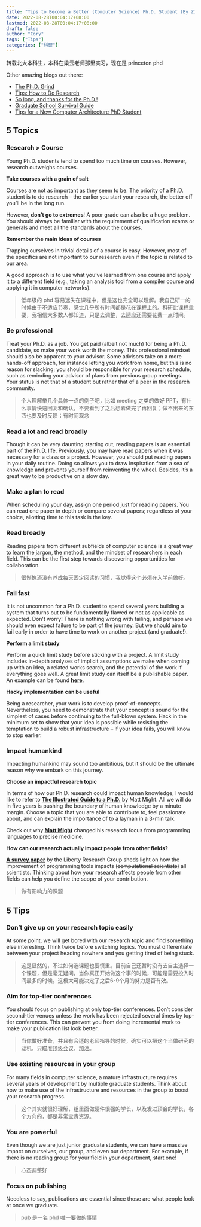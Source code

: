 ```yaml
---
title: "Tips to Become a Better (Computer Science) Ph.D. Student (By Ziyang Xu)"
date: 2022-08-28T00:04:17+08:00
lastmod: 2022-08-28T00:04:17+08:00
draft: false
author: "Cory"
tags: ["Tips"]
categories: ["科研"]
---
```


转载北大本科生，本科在梁云老师那里实习，现在是 princeton phd

Other amazing blogs out there:

- [The Ph.D. Grind](http://www.pgbovine.net/PhD-memoir.htm)
- [Tips: How to Do Research](http://www.ifs.tuwien.ac.at/~silvia/research-tips/)
- [So long, and thanks for the Ph.D.!](http://www.cs.unc.edu/~azuma/hitch4.html)
- [Graduate School Survival Guide](https://www.math.waikato.ac.nz/~seano/grad-school-advice.html)
- [Tips for a New Computer Architecture PhD Student](https://www.sigarch.org/tips-for-a-new-computer-architecture-phd-student/)

##  5 Topics

### Research > Course

Young Ph.D. students tend to spend too much time on courses. However, research outweighs courses.

**Take courses with a grain of salt**

Courses are not as important as they seem to be. The priority of a Ph.D. student is to do research – the earlier you start your research, the better off you’ll be in the long run.

However, **don’t go to extremes**! A poor grade can also be a huge problem. You should always be familiar with the requirement of qualification exams or generals and meet all the standards about the courses.

**Remember the main ideas of courses**

Trapping ourselves in trivial details of a course is easy. However, most of the specifics are not important to our research even if the topic is related to our area.

A good approach is to use what you’ve learned from one course and apply it to a different field (e.g., taking an analysis tool from a compiler course and applying it in computer networks).

> 低年级的 phd 容易迷失在课程中，但是这也完全可以理解。我自己研一的时候由于不适应节奏，感觉几乎所有时间都是花在课程上的。科研比课程重要，我相信大多数人都知道，只是去调整，去适应还需要花费一点时间。

### Be professional

Treat your Ph.D. as a job. You get paid (albeit not much) for being a Ph.D. candidate, so make your work worth the money. This professional mindset should also be apparent to your advisor. Some advisors take on a more hands-off approach, for instance letting you work from home, but this is no reason for slacking; you should be responsible for your research schedule, such as reminding your advisor of plans from previous group meetings. Your status is not that of a student but rather that of a peer in the research community.

> 个人理解举几个具体一点的例子吧，比如 meeting 之类的做好 PPT，有什么事情快速回复和确认，不要看到了之后想着做完了再回复；做不出来的东西也要及时反馈；有时间观念

### Read a lot and read broadly

Though it can be very daunting starting out, reading papers is an essential part of the Ph.D. life. Previously, you may have read papers when it was necessary for a class or a project. However, you should put reading papers in your daily routine. Doing so allows you to draw inspiration from a sea of knowledge and prevents yourself from reinventing the wheel. Besides, it’s a great way to be productive on a slow day.

### Make a plan to read

When scheduling your day, assign one period just for reading papers. You can read one paper in depth or compare several papers; regardless of your choice, allotting time to this task is the key.

### Read broadly

Reading papers from different subfields of computer science is a great way to learn the jargon, the method, and the mindset of researchers in each field. This can be the first step towards discovering opportunities for collaboration.

> 很惭愧还没有养成每天固定阅读的习惯，我觉得这个必须在入学前做好。

### Fail fast

It is not uncommon for a Ph.D. student to spend several years building a system that turns out to be fundamentally flawed or not as applicable as expected. Don’t worry! There is nothing wrong with failing, and perhaps we should even expect failure to be part of the journey. But we should aim to fail early in order to have time to work on another project (and graduate!).

**Perform a limit study**

Perform a quick limit study before sticking with a project. A limit study includes in-depth analyses of implicit assumptions we make when coming up with an idea, a related works search, and the potential of the work if everything goes well. A great limit study can itself be a publishable paper. An example can be found [**here**](https://homes.cs.washington.edu/~luisceze/publications/fortuna-iiswc2010.pdf).

**Hacky implementation can be useful**

Being a researcher, your work is to develop proof-of-concepts. Nevertheless, you need to demonstrate that your concept is sound for the simplest of cases before continuing to the full-blown system. Hack in the minimum set to show that your idea is possible while resisting the temptation to build a robust infrastructure – if your idea fails, you will know to stop earlier.

### Impact humankind

Impacting humankind may sound too ambitious, but it should be the ultimate reason why we embark on this journey.

**Choose an impactful research topic**

In terms of how our Ph.D. research could impact human knowledge, I would like to refer to [**The Illustrated Guide to a Ph.D.**](http://matt.might.net/articles/phd-school-in-pictures/) by Matt Might. All we will do in five years is pushing the boundary of human knowledge by a minute margin. Choose a topic that you are able to contribute to, feel passionate about, and can explain the importance of to a layman in a 3-min talk.

Check out why [**Matt Might**](http://matt.might.net/) changed his research focus from programming languages to precise medicine.

**How can our research actually impact people from other fields?**

[**A survey paper**](https://liberty.princeton.edu/Publications/sc11_survey.pdf) by the Liberty Research Group sheds light on how the improvement of programming tools impacts (~~computational scientists~~) all scientists. Thinking about how your research affects people from other fields can help you define the scope of your contribution.

> 做有影响力的课题

## 5 Tips

### Don’t give up on your research topic easily

At some point, we will get bored with our research topic and find something else interesting. Think twice before switching topics. You must differentiate between your project heading nowhere and you getting tired of being stuck.

> 这是显然的，不过如何选课题也要慎重。目前自己还暂时没有去自主选择一个课题，但是毫无疑问，当你真正开始做这个事的时候，可能是需要投入时间最多的时候。这极大可能决定了之后6-9个月的努力是否有效。

### Aim for top-tier conferences

You should focus on publishing at only top-tier conferences. Don’t consider second-tier venues unless the work has been rejected several times by top-tier conferences. This can prevent you from doing incremental work to make your publication list look better.

> 当你做好准备，并且有合适的老师指导的时候，确实可以把这个当做研究的动机，只瞄准顶级会议，加油。

### Use existing resources in your group

For many fields in computer science, a mature infrastructure requires several years of development by multiple graduate students. Think about how to make use of the infrastructure and resources in the group to boost your research progress.

> 这个其实就很好理解，组里面做硬件很强的学长，以及发过顶会的学长，各个方向的，都是非常宝贵资源。

### You are powerful

Even though we are just junior graduate students, we can have a massive impact on ourselves, our group, and even our department. For example, if there is no reading group for your field in your department, start one!

> 心态调整好

### Focus on publishing

Needless to say, publications are essential since those are what people look at once we graduate.

> pub 是一名 phd 唯一要做的事情